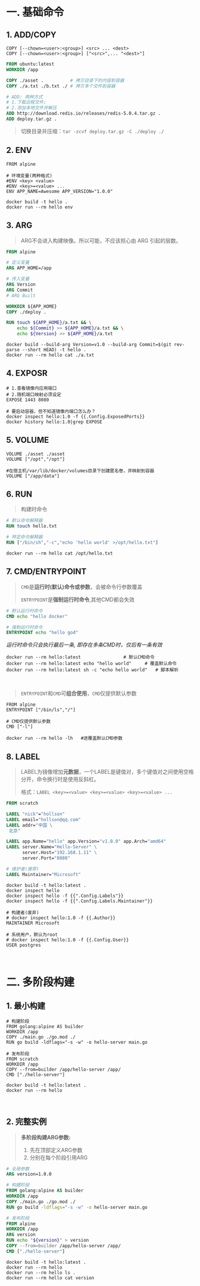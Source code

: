 

# 一. 基础命令

## 1. ADD/COPY

```shell
COPY [--chown=<user>:<group>] <src> ... <dest>
COPY [--chown=<user>:<group>] ["<src>",... "<dest>"]
```
```dockerfile
FROM ubuntu:latest
WORKDIR /app

COPY ./asset .			# 拷贝目录下的内容到容器
COPY ./a.txt ./b.txt ./	# 拷贝多个文件到容器

# ADD: 两种方式 
# 1.下载远程文件; 
# 2.添加本地文件并解压
ADD http://download.redis.io/releases/redis-5.0.4.tar.gz .
ADD deploy.tar.gz .
```
> 切换目录并压缩：`tar -zcvf deploy.tar.gz -C ./deploy ./`

## 2. ENV

```shell
FROM alpine

# 环境变量(两种格式)
#ENV <key> <value>
#ENV <key>=<value> ...
ENV APP_NAME=Awesome APP_VERSION="1.0.0"
```
```shell
docker build -t hello .
docker run --rm hello env
```

## 3. ARG

> ARG不会进入构建映像。所以可能，不应该担心由 ARG 引起的层数。
```dockerfile
FROM alpine

# 定义变量
ARG APP_HOME=/app

# 传入变量
ARG Version
ARG Commit
# ARG Built

WORKDIR ${APP_HOME}
COPY ./deploy .

RUN touch ${APP_HOME}/a.txt && \
    echo ${Commit} >> ${APP_HOME}/a.txt && \
    echo ${Version} >> ${APP_HOME}/a.txt
```

```shell
docker build --build-arg Version=v1.0 --build-arg Commit=$(git rev-parse --short HEAD) -t hello .
docker run --rm hello cat ./a.txt
```



## 4. EXPOSR

```shell
# 1.查看镜像内应用端口
# 2.随机端口映射必须设定
EXPOSE 1443 8080
```
```shell
# 要启动容器，但不知道镜像内端口怎么办？
docker inspect hello:1.0 -f {{.Config.ExposedPorts}}
docker history hello:1.0|grep EXPOSE
```



## 5. VOLUME

```shell
VOLUME ./asset ./asset
VOLUME ["/opt","/opt"]

#在宿主机/var/lib/docker/volumes目录下创建匿名卷，并映射到容器
VOLUME ["/app/data"]
```



## 6. RUN

> 构建时命令
```dockerfile
# 默认命令解释器
RUN touch hello.txt

# 特定命令解释器
RUN ["/bin/sh","-c","echo 'hello world' >/opt/hello.txt"]
```

```shell
docker run --rm hello cat /opt/hello.txt
```



## 7. CMD/ENTRYPOINT

> `CMD`是**运行时(默认)命令或参数**，会被命令行参数覆盖
>
> `ENTRYPOINT`是**强制运行时命令**,其他CMD都会失效

```Dockerfile
# 默认运行时命令
CMD echo "hello docker"

# 强制运行时命令
ENTRYPOINT echo "hello god"
```
_运行时命令只会执行最后一条, 即存在多条CMD时，仅后有一条有效_
```shell
docker run --rm hello:latest				# 默认CMD命令
docker run --rm hello:latest echo "hello world"		# 覆盖默认命令
docker run --rm hello:latest sh -c "echo hello world"	# 脚本解析
```
<br/>

> `ENTRYPOINT`和`CMD`可**组合使用**，`CMD`仅提供默认参数

```shell
FROM alpine
ENTRYPOINT ["/bin/ls","/"]

# CMD仅提供默认参数
CMD ["-l"]
```

```shell
docker run --rm hello -lh	#进覆盖默认CMD参数
```



## 8. LABEL

> LABEL为镜像增加**元数据**，一个LABEL是键值对，多个键值对之间使用空格分开，命令换行时是使用反斜杠。
>
> 格式：`LABEL <key>=<value> <key>=<value> <key>=<value> ...`

```dockerfile
FROM scratch

LABEL "nick"="hollson"
LABEL email="hollson@qq.com"
LABEL addr="中国 \
 北京"

LABEL app.Name="hello" app.Version="v1.0.0" app.Arch="amd64"
LABEL server.Name="Hello-Server" \
      server.Host="192.168.1.11" \
      server.Port="8080"

# 维护者(推荐)
LABEL Maintainer="Microsoft"
```

```shell
docker build -t hello:latest .
docker inspect hello
docker inspect hello -f {{".Config.Labels"}}
docker inspect hello -f {{".Config.Labels.Maintainer"}}
```

```shell
# 构建者(废弃)
# docker inspect hello:1.0 -f {{.Author}}
MAINTAINER Microsoft

# 系统用户，默认为root
# docker inspect hello:1.0 -f {{.Config.User}}
USER postgres
```



<br/>



# 二. 多阶段构建

## 1. 最小构建

```shell
# 构建阶段
FROM golang:alpine AS builder
WORKDIR /app
COPY ./main.go ./go.mod ./
RUN go build -ldflags="-s -w" -o hello-server main.go

# 发布阶段
FROM scratch
WORKDIR /app
COPY --from=builder /app/hello-server /app/
CMD ["./hello-server"]
```
```shell
docker build -t hello:latest .
docker run --rm hello
```

<br/>



## 2. 完整实例

> **多阶段构建ARG参数:**
>
>  1. 先在顶部定义ARG参数
>  2. 分别在每个阶段引用ARG

```dockerfile
# 全局参数
ARG version=1.0.0

# 构建阶段
FROM golang:alpine AS builder
WORKDIR /app
COPY ./main.go ./go.mod ./
RUN go build -ldflags="-s -w" -o hello-server main.go

# 发布阶段
FROM alpine
WORKDIR /app
ARG version
RUN echo "${version}" > version
COPY --from=builder /app/hello-server /app/
CMD ["./hello-server"]
```

```shell
docker build -t hello:latest .
docker run --rm hello
docker run --rm hello ls .
docker run --rm hello cat version
```
